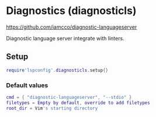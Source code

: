 # Diagnostics (diagnosticls)

https://github.com/iamcco/diagnostic-languageserver

Diagnostic language server integrate with linters.


## Setup

```lua
require'lspconfig'.diagnosticls.setup{}
```


### Default values

```lua
cmd = { "diagnostic-languageserver", "--stdio" }
filetypes = Empty by default, override to add filetypes
root_dir = Vim's starting directory
```




